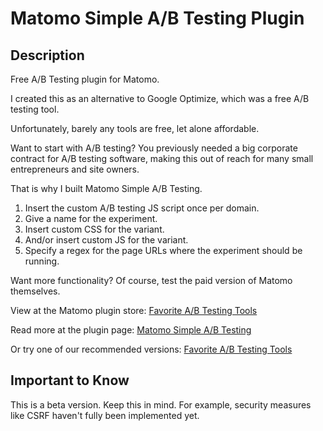 # Matomo Simple A/B Testing Plugin

## Description

Free A/B Testing plugin for Matomo.

I created this as an alternative to Google Optimize, which was a free A/B testing tool.

Unfortunately, barely any tools are free, let alone affordable.

Want to start with A/B testing? You previously needed a big corporate contract for A/B testing software, making this out of reach for many small entrepreneurs and site owners.

That is why I built Matomo Simple A/B Testing.

1. Insert the custom A/B testing JS script once per domain.
2. Give a name for the experiment.
3. Insert custom CSS for the variant.
4. And/or insert custom JS for the variant.
5. Specify a regex for the page URLs where the experiment should be running.

Want more functionality? Of course, test the paid version of Matomo themselves.

View at the Matomo plugin store:
[Favorite A/B Testing Tools](https://plugins.matomo.org/SimpleABTesting)

Read more at the plugin page:
[Matomo Simple A/B Testing](https://www.nofrillsplugins.com/matomo-simple-ab-testing)

Or try one of our recommended versions:
[Favorite A/B Testing Tools](https://www.nofrillsplugins.com/blog/favorite-ab-testing-tools)

## Important to Know

This is a beta version. Keep this in mind. For example, security measures like CSRF haven't fully been implemented yet.

